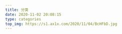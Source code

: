 ```yaml
---
title: 分类
date: 2020-11-02 20:08:15
type: categories
top_img: https://s1.ax1x.com/2020/11/04/BcHFbD.jpg
---
```


